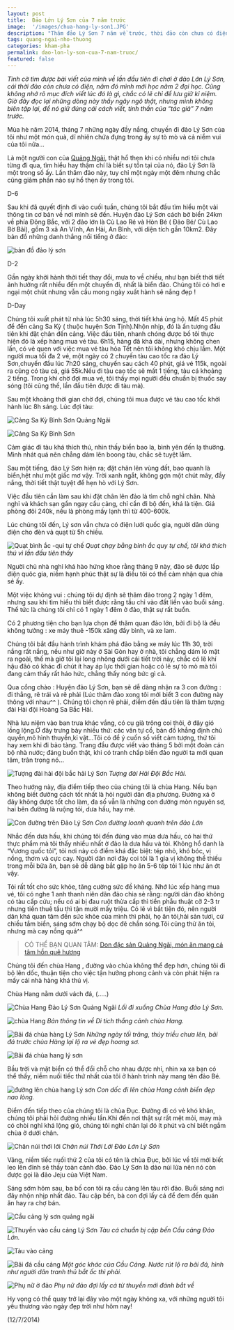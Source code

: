 ```yaml
---
layout: post
title:  Đảo Lớn Lý Sơn của 7 năm trước
image:  '/images/chua-hang-ly-son1.JPG'
description: "Thăm đảo Lý Sơn 7 năm về trước, thời đảo còn chưa có điện. Thắng cảnh chùa hang, núi thơi lới, cầu cảng hoang sơ"
tags: quang-ngai-nho-thuong
categories: kham-pha
permalink: dao-lon-ly-son-cua-7-nam-truoc/
featured: false
---
```

_Tình cờ tìm được bài viết của mình về lần đầu tiên đi chơi ở đảo Lớn Lý Sơn, cái thời đảo còn chưa có điện, năm đó mình mới học năm 2 đại học. Cũng không nhớ rõ mục đích viết lúc đó là gì, chắc có lẽ chỉ để lưu giữ kỉ niệm. Giờ đây đọc lại những dòng này thấy ngây ngô thật, nhưng mình không biên tập lại, để nó giữ đúng cái cách viết, tinh thần của “tác giả” 7 năm trước._

Mùa hè năm 2014, tháng 7 những ngày đầy nắng, chuyến đi đảo Lý Sơn của tôi như một món quà, dĩ nhiên chứa đựng trong ấy sự tò mò và cả niểm vui của tôi nữa…

Là một người con của [Quảng Ngãi]( https://vegiang.com/tag/quang-ngai-nho-thuong), thật hổ thẹn khi có nhiều nơi tôi chưa từng đi qua, tìm hiểu hay thậm chí là biết sự tồn tại của nó, đảo Lý Sơn là một trong số ấy. Lần thăm đảo này, tuy chỉ một ngày một đêm nhưng chắc cũng giảm phần nào sự hổ thẹn ấy trong tôi.

D-6

Sau khi đã quyết định đi vào cuối tuần, chúng tôi bắt đầu tìm hiểu một vài thông tin cơ bản về nơi mình sẽ đến. Huyện đảo Lý Sơn cách bờ biển 24km về phía Đông Bắc, với 2 đảo lớn là Cù Lao Ré và Hòn Bé ( Đảo Bé/ Cù Lao Bờ Bãi), gồm 3 xã An Vĩnh, An Hải, An Bình, với diện tích gần 10km2. Đây bản đồ những danh thắng nổi tiếng ở đảo:

![bản đồ đảo lý sơn](/images/ban-do-danh-thang.jpg)

D-2

Gần ngày khởi hành thời tiết thay đổi, mưa to về chiều, như bạn biết thời tiết ảnh hưởng rất nhiều đến một chuyến đi, nhất là biển đảo. Chúng tôi có hơi e ngại một chút nhưng vẫn cầu mong ngày xuất hành sẽ nắng đẹp !

D-Day

Chúng tôi xuất phát từ nhà lúc 5h30 sáng, thời tiết khá ủng hộ. Mất 45 phút  để đến cảng Sa Kỳ ( thuộc huyện Sơn Tịnh).Nhộn nhịp, đó là ấn tượng đầu tiên khi đặt chân đến cảng. Việc đầu tiên, nhanh chóng được bố tôi thực hiện đó là xếp hàng mua vé tàu. 6h15, hàng đã khá dài, nhưng không chen lấn, có vẻ quen với việc mua vé tàu hỏa Tết nên tôi không khó chịu lắm. Một người mua tối đa 2 vé, một ngày có 2 chuyến tàu cao tốc ra đảo Lý Sơn,chuyến đầu lúc 7h20 sáng, chuyến sau cách 40 phút, giá vé 115k, ngoài ra cũng có tàu cá, giá 55k.Nếu đi tàu cao tốc sẽ mất 1 tiếng, tàu cá khoảng 2 tiếng. Trong khi chờ đợi mua vé, tôi thấy mọi người đều chuẩn bị thuốc say sóng (tôi cũng thế, lần đầu tiên được đi tàu mà).

Sau một khoảng thời gian chờ đợi, chúng tôi mua được vé tàu cao tốc khởi hành lúc 8h sáng. Lúc đợi tàu:

![Cảng Sa Kỳ Bình Sơn Quảng Ngãi](/images/cang-sa-ky-binh-son.JPG)

![Cảng Sa Kỳ Bình Sơn](/images/cang-sa-ky.jpg)

Cảm giác đi tàu khá thích thú, nhìn thấy biển bao la, bình yên đến lạ thường. Mình nhát quá nên chẳng dám lên boong tàu, chắc sẽ tuyệt lắm.

Sau một tiếng, đảo Lý Sơn hiện ra; đặt chân lên vùng đất, bao quanh là biển,hệt như một giấc mơ vậy. Trời xanh ngắt, không gợn một chút mây, đầy nắng, thời tiết thật tuyệt để hẹn hò với Lý Sơn.

Việc đầu tiên cần làm sau khi đặt chân lên đảo là tìm chỗ nghỉ chân. Nhà nghỉ và khách sạn gần ngay cầu cảng, chỉ cần đi bộ đến, khá là tiện. Giá phòng đôi 240k, nếu là phòng mấy lạnh thì từ 400-600k.

Lúc chúng tôi đến, Lý sơn vẫn chưa có điện lưới quốc gia, người dân dùng điện cho đèn và quạt từ 5h chiều.

![Quạt bình ắc -qui tự chế](/images/quat-ac-quy-ly-son.jpg)
_Quạt chạy bằng bình ắc quy tự chế, tôi khá thích thú vì lần đầu tiên thấy_

Người chủ nhà nghỉ khá hào hứng khoe rằng tháng 9 này, đảo sẽ được lắp điện quôc gia, niềm hạnh phúc thật sự là điều tôi có thể cảm nhận qua chia sẻ ấy.

Một việc không vui : chúng tôi dự định sẽ thăm đảo trong 2 ngày 1 đêm, nhưng sau khi tìm hiểu thì biết được rằng tầu chỉ vào đất liền vào buổi sáng. Thế tức là chúng tôi chỉ có 1 ngày 1 đêm ở đảo, thật sự rất buồn.

Có 2 phương tiện cho bạn lựa chọn để thăm quan đảo lớn, bởi đi bộ là đều không tưởng : xe máy thuê -150k xăng đầy bình, và xe lam.

Chúng tôi bắt đầu hành trình khám phá đảo bằng xe máy lúc 11h 30, trời nắng rất nắng, nếu như giờ này ở Sài Gòn hay ở nhà, tôi chẳng dám ló mặt ra ngoài, thế mà giờ tôi lại long nhông dưới cái tiết trời này, chắc  có lẽ khí hậu đâỏ có khác đi chút ít hay áp lực thời gian hoặc có lẽ sự tò mò mà tôi đang cảm thấy rất háo hức, chẳng thấy nóng bức gì cả.

Qua cổng chào : Huyện đảo Lý Sơn, bạn sẽ dễ dàng nhận ra 3 con đường : đi thẳng, rẽ trái và rẽ phải (Lúc thăm đảo xong tôi mới biết 3 con đường này thông với nhau^^ ). Chúng tôi chọn rẽ phải, điểm đến đầu tiên là thăm tượng đài Hải đội Hoàng Sa Bắc Hải.

Nhà lưu niệm vào ban trưa khác vắng, có cụ già trông coi thôi, ở đây gió lồng lộng.Ở đây trưng bày nhiều thứ: các văn tự cổ, bản đồ khẳng định chủ quyền,mô hình thuyền,kỉ vật…Tôi có để ý cuốn sổ viết cảm tượng, thứ tôi hay xem khi đi bảo tàng. Trang đầu được viết vào tháng 5 bởi một đoàn cán bộ nhà nước; đáng buồn thật, khi có tranh chấp biển đảo người ta mới quan tâm, trân trọng nó…

![Tượng đài hải đội bắc hải Lý Sơn](/images/tuong-dai-hai-doi-bac-hai-ly-son.JPG)
_Tượng đài Hải Đội Bắc Hải._

Theo hướng này, địa điểm tiếp theo của chúng tôi là chùa Hang. Nếu bạn không biết đường cách tốt nhất là hỏi người dân địa phương. Đường xá ở đây không được tốt cho làm, đa số vẫn là những con đường mòn nguyên sơ, hai bên đường là ruộng tỏi, dưa hấu, hay mè.

![Con đường trên Đảo Lý Sơn](/images/con-duong-tren-dao-ly-son.JPG)
_Con đường loanh quanh trên đảo Lớn_

Nhắc đến dưa hấu, khi chúng tôi đến đúng vào mùa dưa hấu, có hai thứ thực phẩm mà tôi thấy nhiều nhất ở đảo là dưa hấu và tỏi. Không hổ danh là “Vương quốc tỏi”, tỏi nơi này có điểm khá đặc biệt: tép nhỏ, khó bóc, vị nồng, thơm và cực cay. Người dân nơi đây coi tỏi là 1 gia vị không thể thiếu trong mỗi bữa ăn, bạn sẽ dễ dàng bắt gặp họ ăn 5-6 tép tỏi 1 lúc như ăn ớt vậy.

Tỏi rất tốt cho sức khỏe, tăng cường sức đề kháng. Nhớ lúc xếp hàng mua vé, tôi có nghe 1 anh thanh niên dân đảo chia sẻ rằng: người dân đảo không có tàu cấp cứu; nếu có ai bị đau ruột thừa cấp thì tiền phẫu thuật cỡ 2-3 tr nhưng tiền thuê tầu thì tận mười mấy triệu. Có lẽ vì bất tiện đó, nên người dân khá quan tâm đến sức khỏe của mình thì phải, họ ăn tỏi,hải sản tươi, cứ chiều tắm biển, sáng sớm chạy bộ dọc đê chắn sóng.Tôi cũng thử ăn tỏi, nhưng mà cay nồng quá^^

> CÓ THỂ BẠN QUAN TÂM: [Don đặc sản Quảng Ngãi, món ăn mang cả tâm hồn quê hương](https://vegiang.com/don-dac-san-quang-ngai/)

Chúng tôi đến chùa Hang , đường vào chùa không thể đẹp hơn, chúng tôi đi bộ lên dốc, thuận tiện cho việc tận hưởng phong cảnh và còn phát hiện ra mấy cái nhà hàng khá thú vị.

Chùa Hang nằm dưới vách đá, (…..)

![Chùa Hang Đảo Lý Sơn Quảng Ngãi](/images/chua-hang-dao-ly-son-Quang-Ngai.JPG)
_Lối đi xuống Chùa Hang đảo Lý Sơn._

![chùa Hang](/images/di-tich-chua-hang-ly-son-quang-ngai.JPG)
_Bản thông tin về Di tích thắng cảnh chùa Hang._

![Bãi đá chùa hàng Lý Sơn](/images/bai-da-chua-hang-ly-son.JPG)
_Những ngày tối trăng, thủy triều chưa lên, bãi đá trước chùa Hàng lại lộ ra vẻ đẹp hoang sơ._

![Bãi đá chùa hang lý sơn](/images/bai-da-chua-hang-ly-son2.JPG)

Bầu trời và mặt biển có thể đổi chỗ cho nhau được nhỉ, nhìn xa xa bạn có thể thấy, niềm nuối tiếc thứ nhất của tôi ở hành trình này mang tên đảo Bé.

![đường lên chùa hang Lý sơn](/images/duong-len-chua-hang-ly-son.JPG)
_Con dốc đi lên chùa Hang cảnh biển đẹp nao lòng._

Điểm đến tiếp theo của chúng tôi là chùa Đục. Đường đi có vẻ khó khăn, chúng tôi phải hỏi đường nhiều lần.Khi đến nơi thật sự rất mệt mỏi, may mà có chòi nghỉ khá lộng gió, chúng tôi nghỉ chân lại đó ít phút và chỉ biết ngắm chùa ở dưới chân.

![Chân núi thới lới](/images/chan-nui-Thoi-Loi-Ly-Son.JPG)
_Chân núi Thới Lới Đảo Lớn Lý Sơn_

Vâng, niềm tiếc nuối thứ 2 của tôi có tên là chùa Đục, bởi lúc về tôi mới biết leo lên đỉnh sẽ thấy toàn cảnh đảo. Đảo Lý Sơn là dảo núi lửa nên nó còn được gọi là đảo Jeju của Việt Nam.

Sáng sớm hôm sau, ba bố con tôi ra cầu cảng lên tàu rời đảo. Buổi sáng nơi đây nhộn nhịp nhất đảo. Tàu cập bến, bà con đợi lấy cá để đem đến quán ăn hay ra chợ bán.

![Cầu cảng lý sơn quảng ngãi](/images/Cau-cang-ly-son.JPG)

![Thuyền vào cầu cảng Lý Sơn](/images/thuyen-ca-cau-cang-Ly-Son.JPG)
_Tàu cá chuẩn bị cập bến Cầu cảng Đảo Lớn._

![Tàu vào cảng](/images/thuyen-ca-cau-cang-Ly-Son-Quang-Ngai.JPG)

![Bãi đá cầu cảng](/images/Bai-da-cau-cang-ly-son-quang-ngai.JPG)
_Một góc khác của Cầu Cảng. Nước rút lộ ra bãi đá, hình như người dân tranh thủ bắt ốc thì phải._

![Phụ nữ ở đảo](/images/phu-nu-cang-ca-ly-son.JPG)
_Phụ nữ đảo đợi lấy cá từ thuyền mới đánh bắt về_

Hy vọng có thể quay trở lại đây vào một ngày không xa, với những người tôi yêu thương vào ngày đẹp trời như hôm nay!                                                                                                                 

(12/7/2014)
